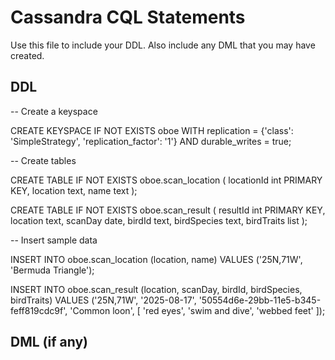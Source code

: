 # Cassandra CQL Statements

Use this file to include your DDL.  Also include any DML that you may have created.


## DDL

-- Create a keyspace

CREATE KEYSPACE IF NOT EXISTS oboe WITH replication = {'class': 'SimpleStrategy', 'replication_factor': '1'}  AND durable_writes = true;

-- Create tables

CREATE TABLE IF NOT EXISTS oboe.scan_location (
    locationId int PRIMARY KEY,
    location text,
    name text
);

CREATE TABLE IF NOT EXISTS oboe.scan_result (
    resultId int PRIMARY KEY,
    location text,
    scanDay date,
    birdId text,
    birdSpecies text,
    birdTraits list<text>
);

-- Insert sample data

INSERT INTO oboe.scan_location
(location, name)
VALUES ('25N,71W', 'Bermuda Triangle');

INSERT INTO oboe.scan_result
(location, scanDay, birdId, birdSpecies, birdTraits)
VALUES ('25N,71W', '2025-08-17', '50554d6e-29bb-11e5-b345-feff819cdc9f', 'Common loon', [ 'red eyes', 'swim and dive', 'webbed feet' ]);

## DML (if any)
